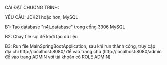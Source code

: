 CÀI ĐẶT CHƯƠNG TRÌNH:

YÊU CẦU: JDK21 hoặc hơn, MySQL

B1: Tạo database "n4j_database" trong cổng 3306 MySQL

B2: Chạy file sql để khởi tạo dữ liệu

B3: Run file MainSpringBootApplication, sau khi run thành công, truy cập địa chỉ http://localhost:8080/ để vào trang chủ (http://localhost:8080/admin để vào trang ADMIN với tài khoản có ROLE ADMIN)
